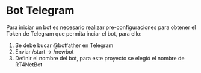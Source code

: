 # Bot Telegram

Para iniciar un bot es necesario realizar pre-configuraciones para obtener el Token de Telegram que permita inciar el bot, para ello:
1. Se debe bucar @botfather en Telegram
1. Enviar /start -> /newbot
1. Definir el nombre del bot, para este proyecto se elegió el nombre de RT4NetBot
